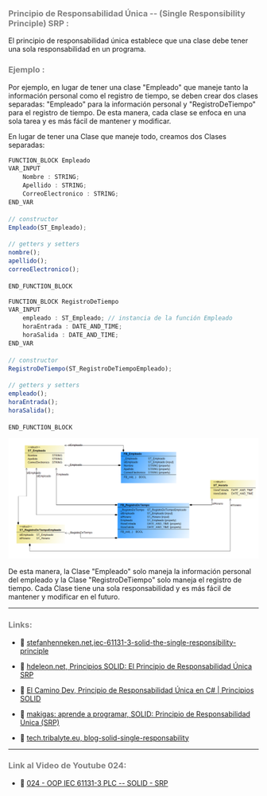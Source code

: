 ### <span style="color:grey"> Principio de Responsabilidad Única -- (Single Responsibility Principle) SRP :</span>

El principio de responsabilidad única establece que una clase debe tener una sola responsabilidad en un programa.

### <span style="color:grey"> Ejemplo :</span>
Por ejemplo, en lugar de tener una clase "Empleado" que maneje tanto la información personal como el registro de tiempo, se deben crear dos clases separadas: "Empleado" para la información personal y "RegistroDeTiempo" para el registro de tiempo. De esta manera, cada clase se enfoca en una sola tarea y es más fácil de mantener y modificar.

En lugar de tener una Clase que maneje todo, creamos dos Clases separadas:

```javascript
FUNCTION_BLOCK Empleado
VAR_INPUT
    Nombre : STRING;
    Apellido : STRING;
    CorreoElectronico : STRING;
END_VAR

// constructor
Empleado(ST_Empleado);

// getters y setters
nombre();
apellido();
correoElectronico();

END_FUNCTION_BLOCK
```

```javascript
FUNCTION_BLOCK RegistroDeTiempo
VAR_INPUT
    empleado : ST_Empleado; // instancia de la función Empleado
    horaEntrada : DATE_AND_TIME;
    horaSalida : DATE_AND_TIME;
END_VAR

// constructor
RegistroDeTiempo(ST_RegistroDeTiempoEmpleado);

// getters y setters
empleado();
horaEntrada();
horaSalida();

END_FUNCTION_BLOCK
```
![ClaseyObjetos1](../imagenes/SOLID_SRP.PNG)

De esta manera, la Clase "Empleado" solo maneja la información personal del empleado y la Clase "RegistroDeTiempo" solo maneja el registro de tiempo. Cada Clase tiene una sola responsabilidad y es más fácil de mantener y modificar en el futuro.

***
### <span style="color:grey">Links:</span>

- 🔗 [stefanhenneken.net,iec-61131-3-solid-the-single-responsibility-principle](https://stefanhenneken.net/2022/03/10/iec-61131-3-solid-the-single-responsibility-principle/)

- 🔗 [hdeleon.net, Principios SOLID: El Principio de Responsabilidad Única SRP](https://www.youtube.com/watch?v=pGYHeYig19Q)

- 🔗 [El Camino Dev, Principio de Responsabilidad Única en C# | Principios SOLID](https://www.youtube.com/watch?v=_SKIi1ooFcQ)

- 🔗 [makigas: aprende a programar, SOLID: Principio de Responsabilidad Única (SRP)](https://www.youtube.com/watch?v=73IBjmyjDX0)

- 🔗 [tech.tribalyte.eu, blog-solid-single-responsability](https://tech.tribalyte.eu/blog-solid-single-responsability)
***
### <span style="color:grey">Link al Video de Youtube 024:</span>
- 🔗 [024 - OOP IEC 61131-3 PLC -- SOLID - SRP](https://youtu.be/bJgXdnHDmrk)